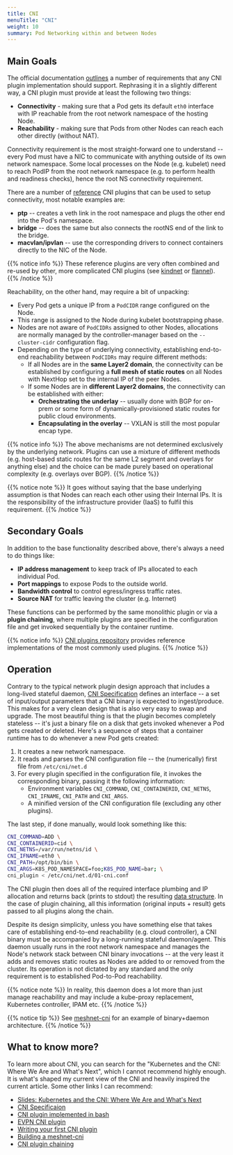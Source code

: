 ```yaml
---
title: CNI
menuTitle: "CNI"
weight: 10
summary: Pod Networking within and between Nodes
---
```


## Main Goals

The official documentation [outlines](https://kubernetes.io/docs/concepts/cluster-administration/networking/#the-kubernetes-network-model) a number of requirements that any CNI plugin implementation should support. Rephrasing it in a slightly different way, a CNI plugin must provide at least the following two things:

* **Connectivity** - making sure that a Pod gets its default `eth0` interface with IP reachable from the root network namespace of the hosting Node.
* **Reachability** - making sure that Pods from other Nodes can reach each other directly (without NAT).

Connectivity requirement is the most straight-forward one to understand -- every Pod must have a NIC to communicate with anything outside of its own network namespace. Some local processes on the Node (e.g. kubelet) need to reach PodIP from the root network namespace (e.g. to perform health and readiness checks), hence the root NS connectivity requirement.

There are a number of [reference](https://github.com/containernetworking/plugins#main-interface-creating) CNI plugins that can be used to setup connectivity, most notable examples are:

* **ptp** -- creates a veth link in the root namespace and plugs the other end into the Pod's namespace.
* **bridge** -- does the same but also connects the rootNS end of the link to the bridge.
* **macvlan/ipvlan** -- use the corresponding drivers to connect containers directly to the NIC of the Node. 

{{% notice info %}}
These reference plugins are very often combined and re-used by other, more complicated CNI plugins (see [kindnet](/cni/11-kindnet/) or [flannel](/cni/12-flannel)).
{{% /notice %}}

Reachability, on the other hand, may require a bit of unpacking:

* Every Pod gets a unique IP from a `PodCIDR` range configured on the Node.
* This range is assigned to the Node during kubelet bootstrapping phase. 
* Nodes are not aware of `PodCIDRs` assigned to other Nodes, allocations are normally managed by the controller-manager based on the `--cluster-cidr` configuration flag.
* Depending on the type of underlying connectivity, establishing end-to-end reachability between `PodCIDRs` may require different methods:
    - If all Nodes are in the **same Layer2 domain**, the connectivity can be established by configuring a **full mesh of static routes** on all Nodes with NextHop set to the internal IP of the peer Nodes.
    - If some Nodes are in **different Layer2 domains**, the connectivity can be established with either:
        * **Orchestrating the underlay** -- usually done with BGP for on-prem or some form of dynamically-provisioned static routes for public cloud environments.
        * **Encapsulating in the overlay** -- VXLAN is still the most popular encap type.

{{% notice info %}}
The above mechanisms are not determined exclusively by the underlying network. Plugins can use a mixture of different methods (e.g. host-based static routes for the same L2 segment and overlays for anything else) and the choice can be made purely based on operational complexity (e.g. overlays over BGP).
{{% /notice %}}

{{% notice note %}}
It goes without saying that the base underlying assumption is that Nodes can reach each other using their Internal IPs. It is the responsibility of the infrastructure provider (IaaS) to fulfil this requirement.
{{% /notice %}}

## Secondary Goals

In addition to the base functionality described above, there's always a need to do things like:

* **IP address management** to keep track of IPs allocated to each individual Pod.
* **Port mappings** to expose Pods to the outside world.
* **Bandwidth control** to control egress/ingress traffic rates.
* **Source NAT** for traffic leaving the cluster (e.g. Internet)

These functions can be performed by the same monolithic plugin or via a **plugin chaining**, where multiple plugins are specified in the configuration file and get invoked sequentially by the container runtime. 


{{% notice info %}}
[CNI plugins repository](https://github.com/containernetworking/plugins) provides reference implementations of the most commonly used plugins.
{{% /notice %}}

## Operation

Contrary to the typical network plugin design approach that includes a long-lived stateful daemon, [CNI Specification](https://github.com/containernetworking/cni/blob/master/SPEC.md) defines an interface -- a set of input/output parameters that a CNI binary is expected to ingest/produce. This makes for a very clean design that is also very easy to swap and upgrade. The most beautiful thing is that the plugin becomes completely stateless -- it's just a binary file on a disk that gets invoked whenever a Pod gets created or deleted. Here's a sequence of steps that a container runtime has to do whenever a new Pod gets created:

1. It creates a new network namespace.
2. It reads and parses the CNI configuration file -- the (numerically) first file from `/etc/cni/net.d`
3. For every plugin specified in the configuration file, it invokes the corresponding binary, passing it the following information:
    * Environment variables `CNI_COMMAND`, `CNI_CONTAINERID`, `CNI_NETNS`, `CNI_IFNAME`, `CNI_PATH` and `CNI_ARGS`.
    * A minified version of the CNI configuration file (excluding any other plugins).

The last step, if done manually, would look something like this:

```bash
CNI_COMMAND=ADD \
CNI_CONTAINERID=cid \
CNI_NETNS=/var/run/netns/id \
CNI_IFNAME=eth0 \
CNI_PATH=/opt/bin/bin \
CNI_ARGS=K8S_POD_NAMESPACE=foo;K8S_POD_NAME=bar; \
cni_plugin < /etc/cni/net.d/01-cni.conf
```

The CNI plugin then does all of the required interface plumbing and IP allocation and returns back (prints to stdout) the resulting [data structure](https://github.com/containernetworking/cni/blob/master/SPEC.md#result). In the case of plugin chaining, all this information (original inputs + result) gets passed to all plugins along the chain.

Despite its design simplicity, unless you have something else that takes care of establishing end-to-end reachability (e.g. cloud controller), a CNI binary must be accompanied by a long-running stateful daemon/agent. This daemon usually runs in the root network namespace and manages the Node's network stack between CNI binary invocations -- at the very least it adds and removes static routes as Nodes are added to or removed from the cluster. Its operation is not dictated by any standard and the only requirement is to established Pod-to-Pod reachability. 

{{% notice note %}}
In reality, this daemon does a lot more than just manage reachability and may include a kube-proxy replacement, Kubernetes controller, IPAM etc.
{{% /notice %}}


{{% notice tip %}}
See [meshnet-cni](https://github.com/networkop/meshnet-cni#architecture) for an example of binary+daemon architecture.
{{% /notice %}}



## What to know more?

To learn more about CNI, you can search for the "Kubernetes and the CNI: Where We Are and What's Next", which I cannot recommend highly enough. It is what's shaped my current view of the CNI and heavily inspired the current article. Some other links I can recommend:

* [Slides: Kubernetes and the CNI: Where We Are and What's Next](https://www.caseyc.net/cni-talk-kubecon-18.pdf)
* [CNI Specificaion](https://github.com/containernetworking/cni/blob/master/SPEC.md)
* [CNI plugin implemented in bash](https://www.altoros.com/blog/kubernetes-networking-writing-your-own-simple-cni-plug-in-with-bash/)
* [EVPN CNI plugin](http://logingood.github.io/kubernetes/cni/2016/05/14/netns-and-cni.html)
* [Writing your first CNI plugin](http://dougbtv.com/nfvpe/2017/06/22/cni-tutorial/)
* [Building a meshnet-cni](https://networkop.co.uk/post/2018-11-k8s-topo-p1/)
* [CNI plugin chaining](https://karampok.me/posts/chained-plugins-cni/)
